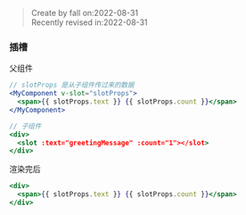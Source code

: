 > Create by fall on:2022-08-31<br/>
> Recently revised in:2022-08-31

### 插槽

父组件

```jsx
// slotProps 是从子组件传过来的数据
<MyComponent v-slot="slotProps">
  <span>{{ slotProps.text }} {{ slotProps.count }}</span>
</MyComponent>
```

```jsx
// 子组件
<div>
  <slot :text="greetingMessage" :count="1"></slot>
</div>
```

渲染完后

```jsx
<div>
  <span>{{ slotProps.text }} {{ slotProps.count }}</span>
</div>
```


